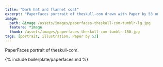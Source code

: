 ```yaml
---
title: "Dark hat and flannet coat"
excerpt: "PaperFaces portrait of theskull-com drawn with Paper by 53 on an iPad."
image: 
  path: &image /assets/images/paperfaces-theskull-com-tumblr-lg.jpg 
  feature: *image
  thumb: /assets/images/paperfaces-theskull-com-tumblr-150.jpg
tags: [portrait, illustration, Paper by 53]
---
```


PaperFaces portrait of theskull-com.

{% include boilerplate/paperfaces.md %}